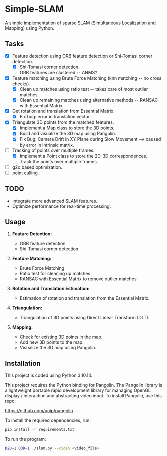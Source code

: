 # Simple-SLAM

A simple implementation of sparse SLAM (Simultaneous Localization and Mapping) using Python.

## Tasks

- [x] Feature detection using ORB feature detection or Shi-Tomasi corner detection.
  - [x] Shi-Tomasi corner detection.
  - [ ] ORB features are clustered -- ANMS?
- [x] Feature matching using Brute Force Matching (knn matching -- no cross checks).
  - [x] Clean up matches using ratio test -- takes care of most outlier matches.
  - [x] Clean up remaining matches using alternative methods -- RANSAC with Essential Matrix.
- [x] Get rotation and translation from Essential Matrix.
  - [x] Fix bug: error in translation vector.
- [x] Triangulate 3D points from the matched features.
  - [x] Implement a Map class to store the 3D points.
  - [x] Build and visualize the 3D map using Pangolin.
  - [x] Fix Bug: Camera Drift in XY Plane during Slow Movement --> caused by error in intrinsic matrix.
- [ ] Tracking of points over multiple frames.
  - [x] Implement a Point class to store the 2D-3D correspondences.
  - [ ] Track the points over multiple frames.
- [ ] g2o based optimization.
- [ ] point culling.

## TODO

- Integrate more advanced SLAM features.
- Optimize performance for real-time processing.

## Usage

1. **Feature Detection:**

   - ORB feature detection
   - Shi-Tomasi corner detection

2. **Feature Matching:**

   - Brute Force Matching
   - Ratio test for cleaning up matches
   - RANSAC with Essential Matrix to remove outlier matches

3. **Rotation and Translation Estimation:**

   - Estimation of rotation and translation from the Essential Matrix.

4. **Triangulation:**

   - Triangulation of 3D points using Direct Linear Transform (DLT).

5. **Mapping:**
   - Check for existing 3D points in the map.
   - Add new 3D points to the map.
   - Visualize the 3D map using Pangolin.

## Installation

This project is coded using Python 3.10.14.

This project requires the Python binding for Pangolin. The Pangolin library is a lightweight portable rapid development library for managing OpenGL display / interaction and abstracting video input. To install Pangolin, use this repo:

https://github.com/uoip/pangolin

To install the required dependencies, run:

```sh
pip install -r requirements.txt
```

To run the program:

```sh
D2D=1 D3D=1 ./slam.py --video <video_file>
```
